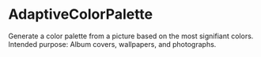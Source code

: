 # AdaptiveColorPalette
Generate a color palette from a picture based on the most signifiant colors. Intended purpose: Album covers, wallpapers, and photographs.
